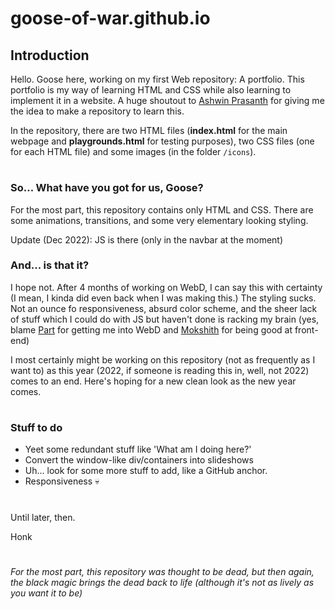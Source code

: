 # goose-of-war.github.io

## Introduction

Hello. Goose here, working on my first Web repository: A portfolio. This portfolio is my way of learning HTML and CSS while also learning to implement it in a website. A huge shoutout to [Ashwin Prasanth](https://github.com/ashwinpra) for giving me the idea to make a repository to learn this. 

In the repository, there are two HTML files (**index.html** for the main webpage and **playgrounds.html** for testing purposes), two CSS files (one for each HTML file) and some images (in the folder `/icons`).  

#
### So... What have you got for us, Goose?
For the most part, this repository contains only HTML and CSS. There are some animations, transitions, and some very elementary looking styling. 

Update (Dec 2022): JS is there (only in the navbar at the moment)

### And... is that it?
I hope not. After 4 months of working on WebD, I can say this with certainty (I mean, I kinda did even back when I was making this.) The styling sucks. Not an ounce fo responsiveness, absurd color scheme, and the sheer lack of stuff which I could do with JS but haven't done is racking my brain (yes, blame [Part](https://github.com/PartMan7) for getting me into WebD and [Mokshith](https://github.com/mokshith25) for being good at front-end)

I most certainly might be working on this repository (not as frequently as I want to) as this year (2022, if someone is reading this in, well, not 2022) comes to an end. Here's hoping for a new clean look as the new year comes.

#
### Stuff to do
- Yeet some redundant stuff like 'What am I doing here?'
- Convert the window-like div/containers into slideshows
- Uh... look for some more stuff to add, like a GitHub anchor.
- Responsiveness :skull:

#
Until later, then.

Honk

#
_For the most part, this repository was thought to be dead, but then again, the black magic brings the dead back to life (although it's not as lively as you want it to be)_
